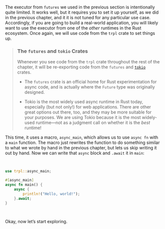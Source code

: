 The executor from `futures` we used in the previous section is intentionally
quite limited. It works well, but it requires you to set it up yourself, as we
did in the previous chapter, and it it is not tuned for any particular use case.
Accordingly, if you are going to build a real-world application, you will likely
want to use the executor from one of the *other* runtimes in the Rust
ecosystem. Once again, we will use code from the `trpl` crate to set things up.

> ### The `futures` and `tokio` Crates
>
> Whenever you see code from the `trpl` crate throughout the rest of the
> chapter, it will be re-exporting code from the `futures` and [`tokio`][tokio]
> crates.
>
> - The `futures` crate is an official home for Rust experimentation for async
>   code, and is actually where the `Future` type was originally designed.
>
> - Tokio is the most widely used async runtime in Rust today, especially (but
>   not only!) for web applications. There are other great options out there,
>   too, and they may be more suitable for your purposes. We are using Tokio
>   because it is the most widely-used runtime—not as a judgment call on whether
>   it is the *best* runtime!

This time, it uses a macro, `async_main`, which allows us to use `async fn` with
a `main` function. The macro just rewrites the function to do something similar
to what we wrote by hand in the previous chapter, but lets us skip writing it
out by hand. Now we can write that `async` block and `.await` it in `main`:

<Listing number="TODO" caption="Using the `async_main` macro to allow `async fn main` and skip the boilerplate of setting up an executor manually" file-name="src/main.rs">

```rust
use trpl::async_main;

#[async_main]
async fn main() {
    async {
        println!("Hello, world!");
    }.await;
}
```

</Listing>

Okay, now let’s start exploring.


[tokio]: https://tokio.rs

